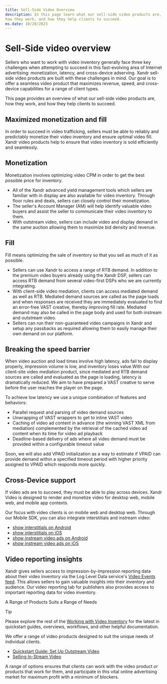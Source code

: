 ```yaml
---
title: Sell-Side Video Overview
description: In this page learn what our sell-side video products are,
how they work, and how they help clients to succeed. 
ms.date: 10/28/2023
---
```



# Sell-Side video overview

Sellers who want to work with video inventory generally face three key
challenges when attempting to succeed in this fast-evolving area of
Internet advertising: monetization, latency, and cross-device adserving.
Xandr sell-side video products are built with
these challenges in mind. Our goal is to offer a seamless video product
that maximizes revenue, speed, and cross-device capabilities for a range
of client types.

This page provides an overview of what our sell-side video products are,
how they work, and how they help clients to succeed.

## Maximized monetization and fill

In order to succeed in video trafficking, sellers must be able to
reliably and predictably monetize their video inventory and ensure
optimal video fill. Xandr video products help to
ensure that video inventory is sold efficiently and seamlessly.

## Monetization

Monetization involves optimizing video CPM in order to get the best
possible price for inventory.

- All of the Xandr advanced yield management
  tools which sellers are familiar with in display are also available
  for video inventory. Through floor rules and deals, sellers can
  closely control their monetization.
- The seller's Account Manager (AM) will help identify valuable video
  buyers and assist the seller to communicate their video inventory to
  them.
- With outstream video, sellers can include video and display demand in
  the same auction allowing them to maximize bid density and revenue.

## Fill

Fill means optimizing the sale of inventory so that you sell as much of
it as possible.

- Sellers can use Xandr to access a range of RTB
  demand. In addition to the premium video buyers already using the
  Xandr DSP, sellers can access RTB demand from
  several video-first DSPs who we are currently integrating.
- With client-side video mediation, clients can access mediated demand
  as well as RTB. Mediated demand sources are called as the page loads
  and when responses are received they are immediately evaluated to find
  an error-free VAST creative, thereby improving fill rate. Mediated
  demand may also be called in the page body and used for both instream
  and outstream video.
- Sellers can run their non-guaranteed video campaigns in
  Xandr and setup any passbacks as required
  allowing them to easily manage their own demand on our platform.

## Breaking the speed barrier

When video auction and load times involve high latency, ads fail to
display properly, impression volume is low, and inventory loses
value.With our client-site video mediation product, since mediated and
RTB demand sources are called and evaluated as the page is loading,
latency is dramatically reduced. We aim to have prepared a VAST creative
to serve before the user reaches the player on the page.

To achieve low latency we use a unique combination of features and
behaviors:

- Parallel request and parsing of video demand sources
- Unwrapping of VAST wrappers to get to inline VAST video
- Caching of video ad content in advance (the winning VAST XML from
  mediation) complemented by the retrieval of the cached video ad
  content when its time for video ad playback
- Deadline-based delivery of ads where all video demand must be provided
  within a configurable timeout value

Soon, we will also add VPAID initialization as a way to estimate if
VPAID can provide demand within a specified timeout period with higher
priority assigned to VPAID which responds more quickly.

## Cross-Device support

If video ads are to succeed, they must be able to play across devices.
Xandr Video is designed to render and monetize
video for desktop web, mobile web, and mobile app contexts.

Our focus with video clients is on mobile web and desktop web. Through
our Mobile SDK, you can also integrate interstitials and instream video:

- [show interstitials on Android](../mobile-sdk/show-interstitials-on-android.md)
- [show interstitials on iOS](../mobile-sdk/show-interstitials-ads-on-ios.md)
- [show instream video ads on Android](../mobile-sdk/show-instream-video-ads-on-android.md)
- [show instream video ads on iOS](../mobile-sdk/show-instream-video-ads-on-ios.md)

## Video reporting insights

Xandr gives sellers access to
impression-by-impression reporting data about their video inventory via
the Log Level Data service's [Video Events feed](../log-level-data/video-events-feed.md). This allows sellers
to gain valuable insights into their inventory and audience. Our video
reporting tab for publishers also provides access to important reporting
data for video inventory.

A Range of Products Suits a Range of Needs

> [!TIP]
> Please explore the rest of the [Working with Video Inventory](working-with-video-inventory.md) for the latest in quickstart guides, overviews, workflows, and other helpful documentation.

We offer a range of video products designed to suit the unique needs of
individual clients.

- [Quickstart Guide: Set Up Outstream Video](outstream-video-quickstart-guide.md)
- [Selling In-Stream Video](selling-in-stream-video.md)



A range of options ensures that clients can work with the video product
or products that work for them, and participate in this vital online
advertising market for maximum profit with a minimum of blockers.




